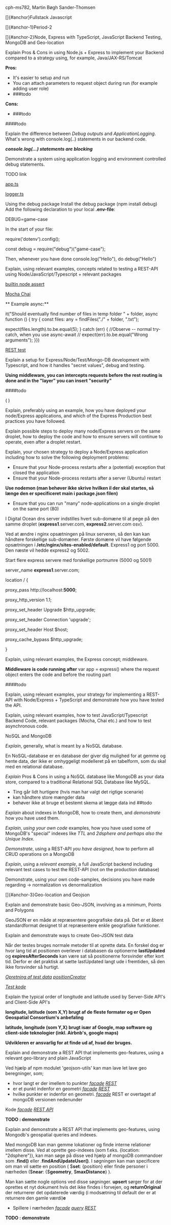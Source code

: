 cph-ms782, Martin Bøgh Sander-Thomsen

[]{#anchor}Fullstack Javascript

[]{#anchor-1}Period-2

[]{#anchor-2}Node, Express with TypeScript, JavaScript Backend Testing,
MongoDB and Geo-location

Explain Pros & Cons in using Node.js + Express to implement your Backend
compared to a strategy using, for example, Java/JAX-RS/Tomcat

**Pros:**

-   It's easier to setup and run
-   You can attach parameters to request object during run (for example
    adding user role)
-   \#\#\#todo

**Cons:**

-   \#\#\#todo

\#\#\#\#todo

Explain the difference between *Debug outputs* and *ApplicationLogging*.
What's wrong with console.log(..) statements in our backend code.

***console.log(...) statements are blocking***

Demonstrate a system using application logging and environment
controlled debug statements.

TODO link

[app.ts](http://docs.google.com/week10+11/express-exercises-day1/src/app.ts)

[logger.ts](http://docs.google.com/week10+11/express-exercises-day1/src/middlewares/logger.ts)

Using the debug package Install the debug package (npm install debug)
Add the following declaration to your local **.env-file**:

DEBUG=game-case

In the start of your file:

require('dotenv').config();

const debug = require("debug")("game-case");

Then, whenever you have done console.log("Hello"), do debug("Hello")

Explain, using relevant examples, concepts related to testing a REST-API
using Node/JavaScript/Typescript + relevant packages

[builtin node
assert](http://docs.google.com/week10+11/express-exercises-day1/test/simpleDemo.ts)

[Mocha
Chai](http://docs.google.com/week10+11/express-exercises-day1/test/simpleDemoWithChai.ts)

\*\* Example async:\*\*

it("Should eventually find number of files in temp folder \" + folder,
async function () { try { const files: any = findFiles("./\" + folder,
".txt");

expect(files.length).to.be.equal(5); } catch (err) { //Observe -- normal
try-catch, when you use async-await // expect(err).to.be.equal("Wrong
arguments"); }})

[REST
test](http://docs.google.com/week10+11/express-exercises-day1/test/simpleRestTest.ts)

Explain a setup for Express/Node/Test/Mongo-DB development with
Typescript, and how it handles \"secret values\", debug and testing.

**Using middleware, you can intercepts requests before the rest routing
is done and in the "layer" you can insert \"security\"**

\#\#\#\#todo

( )

Explain, preferably using an example, how you have deployed your
node/Express applications, and which of the Express Production best
practices you have followed.

Explain possible steps to deploy many node/Express servers on the same
droplet, how to deploy the code and how to ensure servers will continue
to operate, even after a droplet restart.

Explain, your chosen strategy to deploy a Node/Express application
including how to solve the following deployment problems:

-   Ensure that your Node-process restarts after a (potential) exception
    that closed the application
-   Ensure that your Node-process restarts after a server (Ubuntu)
    restart

**Use nodemon (man behøver ikke skrive hvilken il der skal startes, så
længe den er specificeret main i package.json filen)**

-   Ensure that you can run "many" node-applications on a single droplet
    on the same port (80)

I Digital Ocean dns server indstilles hvert sub-domæne til at pege på
den samme droplet (**express1**.server.com, **express2**.server.com
osv).

Ved at ændre i nginx opsætningen på linux serveren, så den kan kan
håndtere forskellige sub-domæner. Første domæne vil have følgende
opsætningen i **/etc/nginx/sites-enabled/default**. Express1 og port
5000. Den næste vil hedde express2 og 5002.

Start flere express servere med forskellige portnumre (5000 og 5001)

server\_name **express1**.server.com;

location / {

proxy\_pass http://localhost:**5000**;

proxy\_http\_version 1.1;

proxy\_set\_header Upgrade \$http\_upgrade;

proxy\_set\_header Connection \'upgrade\';

proxy\_set\_header Host \$host;

proxy\_cache\_bypass \$http\_upgrade;

}

Explain, using relevant examples, the Express concept; middleware.

**Middleware is code running after** var app = express() where the
request object enters the code and before the routing part

\#\#\#\#todo

Explain, using relevant examples, your strategy for implementing a
REST-API with Node/Express + TypeScript and demonstrate how you have
tested the API.

Explain, using relevant examples, how to test JavaScript/Typescript
Backend Code, relevant packages (Mocha, Chai etc.) and how to test
asynchronous code.

NoSQL and MongoDB

*Explain*, generally, what is meant by a NoSQL database.

En NoSQL-database er en database der giver dig mulighed for at gemme og
hente data, der ikke er omhyggeligt modelleret på en tabelform, som du
skal med en relational database.

*Explain* Pros & Cons in using a NoSQL database like MongoDB as your
data store, compared to a traditional Relational SQL Database like
MySQL.

-   Ting går lidt hurtigere (hvis man har valgt det rigtige scenarie)
-   kan håndtere store mængder data
-   behøver ikke at bruge et bestemt skema at lægge data ind \#\#todo

*Explain* about indexes in MongoDB, how to create them, and
*demonstrate* how you have used them.

*Explain*, *using your own code* examples, how you have used some of
MongoDB\'s \"special\" indexes like *TTL* and *2dsphere and perhaps also
the Unique Index.*

*Demonstrate*, using a REST-API *you have designed*, how to perform all
CRUD operations on a MongoDB

*Explain*, using a *relevant example*, a full JavaScript backend
including relevant test cases to test the REST-API (not on the
production database)

 Demonstrate, using your own code-samples, decisions you have made
regarding → normalization vs denormalization

[]{#anchor-3}Geo-location and Geojson

 Explain and demonstrate basic Geo-JSON, involving as a minimum, Points
and Polygons

GeoJSON er en måde at repræsentere geografiske data på. Det er et åbent
standardformat designet til at repræsentere enkle geografiske
funktioner.

 Explain and demonstrate ways to create Geo-JSON test data

Når der testes bruges normale metoder til at oprette data. En forskel
dog er hvor lang tid at positionen overlever i databasen da optionerne
**lastUpdated** og **expiresAfterSeconds** kan være sat så positionerne
forsvinder efter kort tid. Derfor er det praktisk at sætte lastUpdated
langt ude i fremtiden, så den ikke forsvinder så hurtigt.

[*Opretning af test
data*](https://github.com/cph-ms782/express-mongo-typescript/blob/bb5e7088dc8ff47d042a67a0a68aadeb2793c0e8/test/gameFacadeTest.ts#L52)
[*positionCreator*](https://github.com/cph-ms782/express-mongo-typescript/blob/bb5e7088dc8ff47d042a67a0a68aadeb2793c0e8/src/utils/geoUtils.ts#L19)

[*Test kode*](http://./test/gameFacadeTest.ts)

 Explain the typical order of longitude and latitude used by Server-Side
API's and Client-Side API's

**longitude, latitude (som X,Y) brugt af de fleste formater og er Open
Geospatial Consortium's anbefaling**

**latitude, longitude (som Y,X) brugt især af Google, map software og
client-side teknologier (inkl. Airbnb's, google maps)**

**Udvikleren er ansvarlig for at finde ud af, hvad der bruges.**

 Explain and demonstrate a REST API that implements geo-features, using
a relevant geo-library and plain JavaScript

Ved hjælp af npm modulet 'geojson-utils' kan man lave let lave geo
beregninger, som;

-   hvor langt er der imellem to punkter
    [*facade*](https://github.com/cph-ms782/express-mongo-typescript/blob/bb5e7088dc8ff47d042a67a0a68aadeb2793c0e8/src/facades/gameFacade.ts#L273)
    [*REST*](https://github.com/cph-ms782/express-mongo-typescript/blob/bb5e7088dc8ff47d042a67a0a68aadeb2793c0e8/src/routes/gameApi.ts#L70)
-   er et punkt indenfor en geometri
    [*facade*](https://github.com/cph-ms782/express-mongo-typescript/blob/bb5e7088dc8ff47d042a67a0a68aadeb2793c0e8/src/facades/gameFacade.ts#L240)
    [*REST*](https://github.com/cph-ms782/express-mongo-typescript/blob/bb5e7088dc8ff47d042a67a0a68aadeb2793c0e8/src/routes/gameApi.ts#L98)
-   hvilke punkter er indenfor en geometri.
    [*facade*](https://github.com/cph-ms782/express-mongo-typescript/blob/bb5e7088dc8ff47d042a67a0a68aadeb2793c0e8/src/facades/gameFacade.ts#L254)
    REST er overtaget af mongoDB versionen nedenunder

Kode [*facade*](http://./src/facades/gameFacade.ts) [*REST
API*](http://./src/routes/gameApi.ts)

**TODO : demonstrate**

 Explain and demonstrate a REST API that implements geo-features, using
Mongodb's geospatial queries and indexes.

Med mongoDB kan man gemme lokationer og finde interne relationer imellem
disse. Ved at oprette geo-indexes (som f.eks. {location: \"2dsphere\"}),
kan man søge på disse ved hjælp af mongoDB commandoer som .**find()**
eller .**findAndUpdateUser()**. I søgningen kan man specificere om man
vil sætte en position ( \$**set**: {position} eller finde personer i
nærheden (\$**near**: {\$**geometry**, \$**maxDistance**} ).

Man kan sætte nogle options ved disse søgninger. **upsert** sørger for
at der oprettes et nyt dokument hvis det ikke findes i forvejen, og
**returnOriginal** der returnerer det opdaterede værdig (i modsætning
til default der er at returnere den gamle værdi)**e**

-   Spillere i nærheden
    [*facade*](https://github.com/cph-ms782/express-mongo-typescript/blob/bb5e7088dc8ff47d042a67a0a68aadeb2793c0e8/src/facades/gameFacade.ts#L72)
    [*query*](https://github.com/cph-ms782/express-mongo-typescript/blob/bb5e7088dc8ff47d042a67a0a68aadeb2793c0e8/src/facades/gameFacade.ts#L121)
    [*REST*](https://github.com/cph-ms782/express-mongo-typescript/blob/bb5e7088dc8ff47d042a67a0a68aadeb2793c0e8/src/routes/gameApi.ts#L52)

**TODO : demonstrate**
